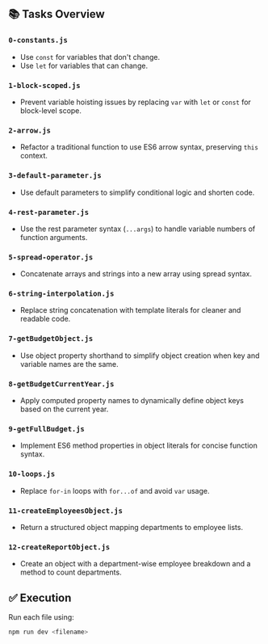 
## 📚 Tasks Overview

### `0-constants.js`
- Use `const` for variables that don't change.
- Use `let` for variables that can change.

### `1-block-scoped.js`
- Prevent variable hoisting issues by replacing `var` with `let` or `const` for block-level scope.

### `2-arrow.js`
- Refactor a traditional function to use ES6 arrow syntax, preserving `this` context.

### `3-default-parameter.js`
- Use default parameters to simplify conditional logic and shorten code.

### `4-rest-parameter.js`
- Use the rest parameter syntax (`...args`) to handle variable numbers of function arguments.

### `5-spread-operator.js`
- Concatenate arrays and strings into a new array using spread syntax.

### `6-string-interpolation.js`
- Replace string concatenation with template literals for cleaner and readable code.

### `7-getBudgetObject.js`
- Use object property shorthand to simplify object creation when key and variable names are the same.

### `8-getBudgetCurrentYear.js`
- Apply computed property names to dynamically define object keys based on the current year.

### `9-getFullBudget.js`
- Implement ES6 method properties in object literals for concise function syntax.

### `10-loops.js`
- Replace `for-in` loops with `for...of` and avoid `var` usage.

### `11-createEmployeesObject.js`
- Return a structured object mapping departments to employee lists.

### `12-createReportObject.js`
- Create an object with a department-wise employee breakdown and a method to count departments.

## ✅ Execution

Run each file using:

```bash
npm run dev <filename>
